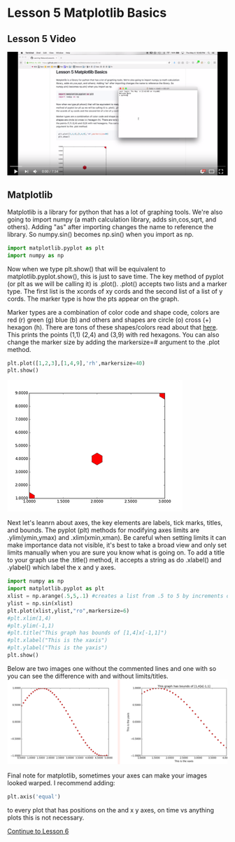 # Lesson 5 Matplotlib Basics
## Lesson 5 Video
[![Alt text](/L5.png)](https://www.youtube.com/watch?v=Ziq7v-2wTSY)
## Matplotlib
Matplotlib is a library for python that has a lot of graphing tools. We're also going to import numpy (a math calculation library, adds sin,cos,sqrt, and others). Adding "as" after importing changes the name to reference the library. So numpy.sin() becomes np.sin() when you import as np.
```python
import matplotlib.pyplot as plt
import numpy as np
```
Now when we type plt.show() that will be equivalent to matplotlib.pyplot.show(), this is just to save time. The key method of pyplot (or plt as we will be calling it) is .plot(). .plot() accepts two lists and a marker type. The first list is the xcords of xy cords and the second list of a list of y cords. The marker type is how the pts appear on the graph.

Marker types are a combination of color code and shape code, colors are red (r) green (g) blue (b) and others and shapes are circle (o) cross (+) hexagon (h). There are tons of these shapes/colors read about that [here](https://matplotlib.org/api/markers_api.html#module-matplotlib.markers). This prints the points (1,1) (2,4) and (3,9) with red hexagons.
You can also change the marker size by adding the markersize=# argument to the .plot method.

```python
plt.plot([1,2,3],[1,4,9],'rh',markersize=40)
plt.show()
```
![matplotlib graph](https://github.com/UncleIroh/Learning-Rebound/blob/master/fig.png?raw=true)

Next let's leanrn about axes, the key elements are labels, tick marks, titles, and bounds.
The pyplot (plt) methods for modifying axes limits are .ylim(ymin,ymax) and .xlim(xmin,xman). Be careful when setting limits it can make importance data not visible, it's best to take a broad view and only set limits manually when you are sure you know what is going on. To add a title to your graph use the .title() method, it accepts a string as do .xlabel() and .ylabel() which label the x and y axes.
```python
import numpy as np
import matplotlib.pyplot as plt
xlist = np.arange(.5,5,.1) #creates a list from .5 to 5 by increments of .1
ylist = np.sin(xlist)
plt.plot(xlist,ylist,"ro",markersize=6)
#plt.xlim(1,4)
#plt.ylim(-1,1)
#plt.title("This graph has bounds of [1,4]x[-1,1]")
#plt.xlabel("This is the xaxis")
#plt.ylabel("This is the yaxis")
plt.show()

```
Below are two images one without the commented lines and one with so you can see the difference with and without limits/titles.
![Comparison](https://raw.githubusercontent.com/UncleIroh/Learning-Rebound/master/comp.png)

Final note for matplotlib, sometimes your axes can make your images looked warped. I recommend adding:
```python
plt.axis('equal')
```
to every plot that has positions on the and x y axes, on time vs anything plots this is not necessary.

[Continue to Lesson 6](/Lesson6.md)
